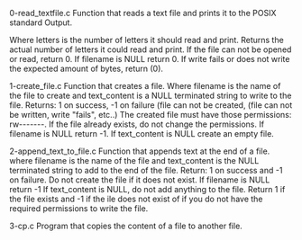 0-read_textfile.c
Function that reads a text file and prints it to the POSIX standard Output.

Where letters is the number of letters it should read and print.
Returns the actual number of letters it could read and print.
If the file can not be opened or read, return 0.
If filename is NULL return 0.
If write fails or does not write the expected amount of bytes, return (0).

1-create_file.c
Function that creates a file.
Where filename is the name of the file to create and text_content is a NULL
terminated string to write to the file.
Returns: 1 on success, -1 on failure (file can not be created, (file can not be
written, write "fails", etc..)
The created file must have those permissions: rw-------.
If the file already exists, do not change the permissions.
If filename is NULL return -1.
If text_content is NULL create an empty file.

2-append_text_to_file.c
Function that appends text at the end of a file.
where filename is the name of the file and text_content is the NULL terminated
string to add to the end of the file.
Return: 1 on success and -1 on failure.
Do not create the file if it does not exist.
If filename is NULL return -1
If text_content is NULL, do not add anything to the file. Return 1 if the file
exists and -1 if the ile does not exist of if you do not have the required
permissions to write the file.

3-cp.c
Program that copies the content of a file to another file.
